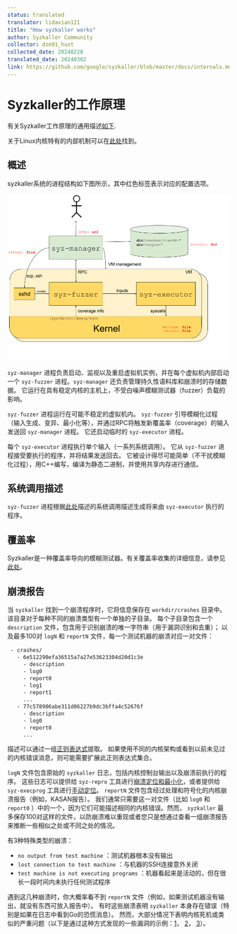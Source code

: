 ```yaml
---
status: translated
translator: lidaxian121
title: "How syzkaller works"
author: Syzkaller Community
collector: dzm91_hust
collected_date: 20240228
translated_date: 20240302
link: https://github.com/google/syzkaller/blob/master/docs/internals.md
---
```


# Syzkaller的工作原理

有关Syzkaller工作原理的通用描述[如下](internals.md#概述).

关于Linux内核特有的内部机制可以在[此处](linux/internals.md)找到。

## 概述

syzkaller系统的进程结构如下图所示，其中红色标签表示对应的配置选项。

![Process structure for syzkaller](process_structure.png?raw=true)

`syz-manager` 进程负责启动、监视以及重启虚拟机实例，并在每个虚拟机内部启动一个 `syz-fuzzer` 进程。`syz-manager` 还负责管理持久性语料库和崩溃时的存储数据。
它运行在具有稳定内核的主机上，不受白噪声模糊测试器（fuzzer）负载的影响。

`syz-fuzzer` 进程运行在可能不稳定的虚拟机内。
`syz-fuzzer` 引导模糊化过程（输入生成、变异、最小化等），并通过RPC将触发新覆盖率（coverage）的输入发送回 `syz-manager` 进程。
它还启动临时的 `syz-executor` 进程。

每个 `syz-executor` 进程执行单个输入（一系列系统调用）。
它从 `syz-fuzzer` 进程接受要执行的程序，并将结果发送回去。
它被设计得尽可能简单（不干扰模糊化过程），用C++编写，编译为静态二进制，并使用共享内存进行通信。

## 系统调用描述

`syz-fuzzer` 进程根据[此处](syscall_descriptions.md)描述的系统调用描述生成将来由 `syz-executor` 执行的程序。

## 覆盖率

Syzkaller是一种覆盖率导向的模糊测试器。有关覆盖率收集的详细信息，请参见[此处](/coverage.md)。

## 崩溃报告

当 `syzkaller` 找到一个崩溃程序时，它将信息保存在 `workdir/crashes` 目录中。
该目录对于每种不同的崩溃类型有一个单独的子目录。
每个子目录包含一个 `description` 文件，包含用于识别崩溃的唯一字符串（用于漏洞识别和去重）；
以及最多100对 `logN` 和 `reportN` 文件，每一个测试机器的崩溃对应一对文件：
```
 - crashes/
   - 6e512290efa36515a7a27e53623304d20d1c3e
     - description
     - log0
     - report0
     - log1
     - report1
     ...
   - 77c578906abe311d06227b9dc3bffa4c52676f
     - description
     - log0
     - report0
     ...
```

描述可以通过一组[正则表达式](/pkg/report/)提取。
如果使用不同的内核架构或看到以前未见过的内核错误消息，则可能需要扩展此正则表达式集合。

`logN` 文件包含原始的 `syzkaller` 日志，包括内核控制台输出以及崩溃前执行的程序。
这些日志可以提供给 `syz-repro` 工具进行[崩溃定位和最小化](reproducing_crashes.md)，或者提供给 `syz-execprog` 工具进行[手动定位](executing_syzkaller_programs.md)。
`reportN` 文件包含经过处理和符号化的内核崩溃报告（例如，KASAN报告）。
我们通常只需要这一对文件（比如 `log0` 和 `report0` ）中的一个，因为它们可能描述相同的内核错误。然而， `syzkaller` 最多保存100对这样的文件，以防崩溃难以重现或者您只是想通过查看一组崩溃报告来推断一些相似之处或不同之处的情况。

有3种特殊类型的崩溃：
- `no output from test machine` ：测试机器根本没有输出
- `lost connection to test machine` ：与机器的SSH连接意外关闭
- `test machine is not executing programs` ：机器看起来是活动的，但在很长一段时间内未执行任何测试程序

遇到这几种崩溃时，你大概率看不到 `reportN` 文件（例如，如果测试机器没有输出，就没有东西可放入报告中）。
有时这些崩溃表明 `syzkaller` 本身存在错误（特别是如果在日志中看到Go的恐慌消息）。
然而，大部分情况下表明内核死机或类似的严重问题（以下是通过这种方式发现的一些漏洞的示例：[1](https://groups.google.com/d/msg/syzkaller/zfuHHRXL7Zg/Tc5rK8bdCAAJ)， [2](https://groups.google.com/d/msg/syzkaller/kY_ml6TCm9A/wDd5fYFXBQAJ)， [3](https://groups.google.com/d/msg/syzkaller/OM7CXieBCoY/etzvFPX3AQAJ)）。

